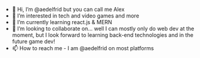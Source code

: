 - 👋 Hi, I’m @aedelfrid but you can call me Alex
- 👀 I’m interested in tech and video games and more
- 🌱 I’m currently learning react.js & MERN
- 💞️ I’m looking to collaborate on... well I can mostly only do web dev at the moment, but I look forward to learning back-end technologies and in the future game dev!
- 📫 How to reach me - I am @aedelfrid on most platforms

<!---
aedelfrid/aedelfrid is a ✨ special ✨ repository because its `README.md` (this file) appears on your GitHub profile.
You can click the Preview link to take a look at your changes.
--->
